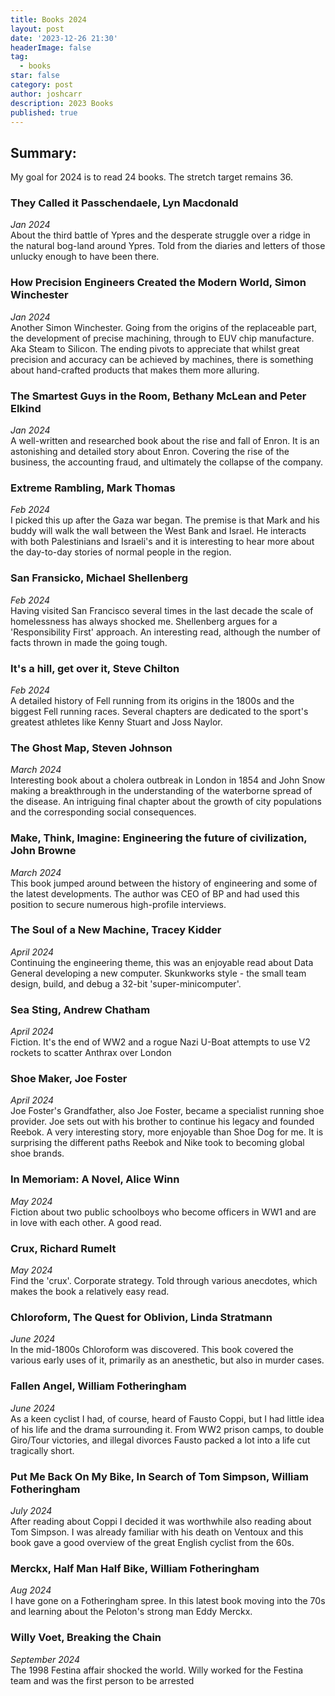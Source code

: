 ```yaml
---
title: Books 2024
layout: post
date: '2023-12-26 21:30'
headerImage: false
tag:
  - books
star: false
category: post
author: joshcarr
description: 2023 Books
published: true
---
```


## Summary:
My goal for 2024 is to read 24 books. The stretch target remains 36. 


### They Called it Passchendaele, Lyn Macdonald
*Jan 2024*  
About the third battle of Ypres and the desperate struggle over a ridge in the natural bog-land around Ypres. Told from the diaries and letters of those unlucky enough to have been there. 

### How Precision Engineers Created the Modern World, Simon Winchester
*Jan 2024*  
Another Simon Winchester. Going from the origins of the replaceable part, the development of precise machining, through to EUV chip manufacture. Aka Steam to Silicon. The ending pivots to appreciate that whilst great precision and accuracy can be achieved by machines, there is something about hand-crafted products that makes them more alluring. 

### The Smartest Guys in the Room, Bethany McLean and Peter Elkind
*Jan 2024*  
A well-written and researched book about the rise and fall of Enron. It is an astonishing and detailed story about Enron. Covering the rise of the business, the accounting fraud, and ultimately the collapse of the company. 

### Extreme Rambling, Mark Thomas
*Feb 2024*  
I picked this up after the Gaza war began. The premise is that Mark and his buddy will walk the wall between the West Bank and Israel. He interacts with both Palestinians and Israeli's and it is interesting to hear more about the day-to-day stories of normal people in the region. 

### San Fransicko, Michael Shellenberg
*Feb 2024*  
Having visited San Francisco several times in the last decade the scale of homelessness has always shocked me. Shellenberg argues for a 'Responsibility First' approach. An interesting read, although the number of facts thrown in made the going tough.

### It's a hill, get over it, Steve Chilton
*Feb 2024*  
A detailed history of Fell running from its origins in the 1800s and the biggest Fell running races. Several chapters are dedicated to the sport's greatest athletes like Kenny Stuart and Joss Naylor. 

### The Ghost Map, Steven Johnson
*March 2024*  
Interesting book about a cholera outbreak in London in 1854 and John Snow making a breakthrough in the understanding of the waterborne spread of the disease. An intriguing final chapter about the growth of city populations and the corresponding social consequences. 

### Make, Think, Imagine: Engineering the future of civilization, John Browne
*March 2024*  
This book jumped around between the history of engineering and some of the latest developments. The author was CEO of BP and had used this position to secure numerous high-profile interviews.  

### The Soul of a New Machine, Tracey Kidder
*April 2024*  
Continuing the engineering theme, this was an enjoyable read about Data General developing a new computer. Skunkworks style - the small team design, build, and debug a 32-bit 'super-minicomputer'. 

### Sea Sting, Andrew Chatham
*April 2024*  
Fiction. It's the end of WW2 and a rogue Nazi U-Boat attempts to use V2 rockets to scatter Anthrax over London 

### Shoe Maker, Joe Foster
*April 2024*  
Joe Foster's Grandfather, also Joe Foster, became a specialist running shoe provider. Joe sets out with his brother to continue his legacy and founded Reebok. A very interesting story, more enjoyable than Shoe Dog for me. It is surprising the different paths Reebok and Nike took to becoming global shoe brands.

### In Memoriam: A Novel, Alice Winn
*May 2024*  
Fiction about two public schoolboys who become officers in WW1 and are in love with each other. A good read.

### Crux, Richard Rumelt
*May 2024*  
Find the 'crux'. Corporate strategy. Told through various anecdotes, which makes the book a relatively easy read. 

### Chloroform, The Quest for Oblivion, Linda Stratmann
*June 2024*  
In the mid-1800s Chloroform was discovered. This book covered the various early uses of it, primarily as an anesthetic, but also in murder cases. 

### Fallen Angel, William Fotheringham
*June 2024*  
As a keen cyclist I had, of course, heard of Fausto Coppi, but I had little idea of his life and the drama surrounding it. From WW2 prison camps, to double Giro/Tour victories, and illegal divorces Fausto packed a lot into a life cut tragically short. 

### Put Me Back On My Bike, In Search of Tom Simpson, William Fotheringham
*July 2024*  
After reading about Coppi I decided it was worthwhile also reading about Tom Simpson. I was already familiar with his death on Ventoux and this book gave a good overview of the great English cyclist from the 60s. 

### Merckx, Half Man Half Bike, William Fotheringham
*Aug 2024*  
I have gone on a Fotheringham spree. In this latest book moving into the 70s and learning about the Peloton's strong man Eddy Merckx.  


### Willy Voet, Breaking the Chain
*September 2024*  
The 1998 Festina affair shocked the world. Willy worked for the Festina team and was the first person to be arrested 



